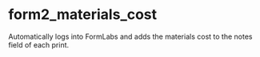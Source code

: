 # form2_materials_cost
Automatically logs into FormLabs and adds the materials cost to the notes field of each print.
